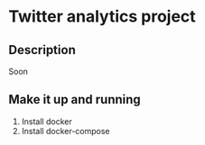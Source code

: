 Twitter analytics project
=========================

Description
-----------
Soon

Make it up and running
----------------------

1. Install docker
2. Install docker-compose